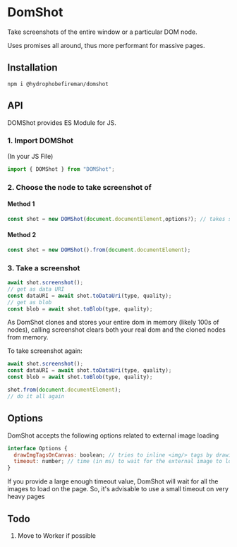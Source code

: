 # DomShot

Take screenshots of the entire window or a particular DOM node.

Uses promises all around, thus more performant for massive pages.

## Installation 

```npm i @hydrophobefireman/domshot```

## API

DOMShot provides ES Module for JS.

### 1. Import DOMShot

(In your JS File)

```javascript
import { DOMShot } from "DOMShot";
```

### 2. Choose the node to take screenshot of

#### Method 1

```javascript
const shot = new DOMShot(document.documentElement,options?); // takes screenshot of the entire page
```

#### Method 2

```javascript
const shot = new DOMShot().from(document.documentElement);
```

### 3. Take a screenshot

```javascript
await shot.screenshot();
// get as data URI
const dataURI = await shot.toDataUri(type, quality);
// get as blob
const blob = await shot.toBlob(type, quality);
```

As DomShot clones and stores your entire dom in memory (likely 100s of nodes), calling screenshot clears both your real dom
and the cloned nodes from memory. 

To take screenshot again:

```javascript
await shot.screenshot();
const dataURI = await shot.toDataUri(type, quality);
const blob = await shot.toBlob(type, quality);

shot.from(document.documentElement);
// do it all again

```

## Options

DomShot accepts the following options related to external image loading

```javascript
interface Options {
  drawImgTagsOnCanvas: boolean; // tries to inline <img/> tags by drawing them on a canvas
  timeout: number; // time (in ms) to wait for the external image to load defaults to 5 seconds
}
```

If you provide a large enough timeout value, DomShot will wait for all the images to load on the page.
So, it's advisable to use a small timeout on very heavy pages

## Todo

1. Move to Worker if possible
